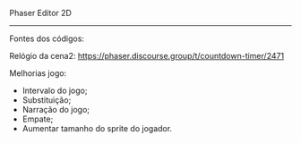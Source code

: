 Phaser Editor 2D

--------------------------------------------------------------------------------------------------

Fontes dos códigos:

Relógio da cena2: https://phaser.discourse.group/t/countdown-timer/2471


Melhorias jogo:

- Intervalo do jogo;
- Substituição;
- Narração do jogo;
- Empate;
- Aumentar tamanho do sprite do jogador.